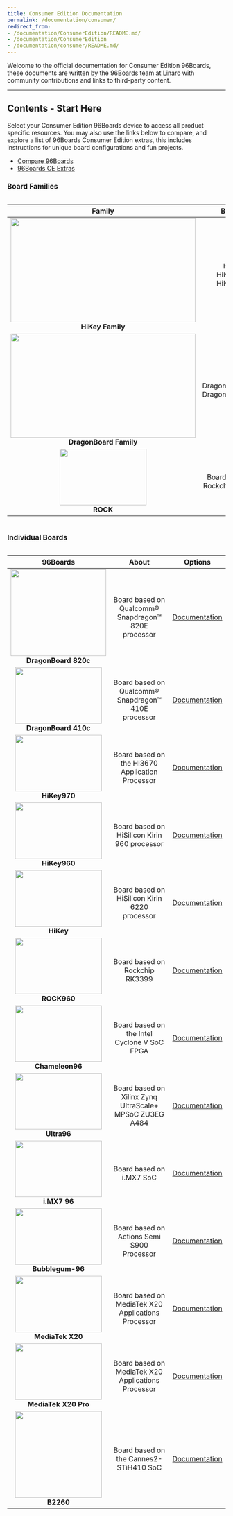 ```yaml
---
title: Consumer Edition Documentation
permalink: /documentation/consumer/
redirect_from:
- /documentation/ConsumerEdition/README.md/
- /documentation/ConsumerEdition
- /documentation/consumer/README.md/
---
```

Welcome to the official documentation for Consumer Edition 96Boards, these documents are written by the [96Boards](https://www.96boards.org) team at [Linaro](http://www.linaro.org) with community contributions and links to third-party content.

***

## Contents - Start Here

Select your Consumer Edition 96Boards device to access all product specific resources. You may also use the links below to compare, and explore a list of 96Boards Consumer Edition extras, this includes instructions for unique board configurations and fun projects.

- [Compare 96Boards](guides/compare_96boards_ce.md)
- [96Boards CE Extras](guides/)

### Board Families

<div style="overflow-x:scroll;" markdown="1">

| Family                                           | Boards                                                 | Options                    |
|:------------------------------------------------:|:------------------------------------------------------:|:--------------------------:|
| <img src="https://i.imgur.com/tBDv5aG.jpg" data-canonical-src="https://i.imgur.com/tBDv5aG.jpg" width="426" height="240" /><br> **HiKey Family** | HiKey<br>HiKey960<br>HiKey970 | [Documentation](hikey/)<br> |
| <img src="https://i.imgur.com/Uebk1I7.jpg" data-canonical-src="https://i.imgur.com/Uebk1I7.jpg" width="426" height="240" /><br> **DragonBoard Family** | DragonBoard410c<br>DragonBoard820c  | [Documentation](dragonboard/)<br> |
| <img src="https://github.com/96boards/documentation/blob/master/consumer/rock/rock960/additional-docs/images/images-board/ROCK960_Front_SD.png?raw=true" data-canonical-src="https://github.com/96boards/documentation/blob/master/consumer/rock/rock960/additional-docs/images/images-board/ROCK960_Front_SD.png?raw=true" width="200" height="130" /><br> **ROCK** | Board based on Rockchip RK3399  | [Documentation](rock/)<br> |

</div>


### Individual Boards

<div style="overflow-x:scroll;" markdown="1">

| 96Boards                                         | About                                                  | Options                    |
|:------------------------------------------------:|:------------------------------------------------------:|:--------------------------:|
| <img src="https://github.com/96boards/documentation/blob/master/consumer/dragonboard/dragonboard820c/additional-docs/images/images-board/sd/dragonboard820c-front-sd.png?raw=true" data-canonical-src="https://github.com/96boards/documentation/blob/master/consumer/dragonboard/dragonboard820c/additional-docs/images/images-board/sd/dragonboard820c-front-sd.png?raw=true" width="220" height="200" /><br> **DragonBoard 820c** | Board based on Qualcomm® Snapdragon™ 820E processor  | [Documentation](dragonboard/dragonboard820c/)<br> |
| <img src="https://i.imgur.com/4a5GXRd.png" data-canonical-src="https://i.imgur.com/4a5GXRd.png" width="200" height="130" /><br> **DragonBoard 410c** | Board based on Qualcomm® Snapdragon™ 410E processor  | [Documentation](dragonboard/dragonboard410c/)<br>|
| <img src="https://github.com/96boards/documentation/blob/master/consumer/hikey/hikey970/additional-docs/images/images-board/sd/hikey970-front-sd.png?raw=true" data-canonical-src="https://github.com/96boards/documentation/blob/master/consumer/hikey/hikey970/additional-docs/images/images-board/sd/hikey970-front-sd.png?raw=true" width="200" height="130" /><br> **HiKey970** | Board based on the HI3670 Application Processor | [Documentation](hikey/hikey970/)<br> |
| <img src="https://github.com/96boards/documentation/blob/master/consumer/hikey/hikey960/additional-docs/images/images-board/sd/hikey960-front-sd.png?raw=true" data-canonical-src="https://github.com/96boards/documentation/blob/master/consumer/hikey/hikey960/additional-docs/images/images-board/sd/hikey960-front-sd.png?raw=true" width="200" height="130" /><br> **HiKey960** | Board based on HiSilicon Kirin 960 processor  | [Documentation](hikey/hikey960/)<br> |
| <img src="https://i.imgur.com/uKfxuu5.jpg" data-canonical-src="https://i.imgur.com/uKfxuu5.jpg" width="200" height="130" /><br> **HiKey** | Board based on HiSilicon Kirin 6220 processor  | [Documentation](hikey/hikey620/)<br> |
| <img src="https://github.com/96boards/documentation/blob/master/consumer/rock960/additional-docs/images/images-board/ROCK960_Front_SD.png?raw=true" data-canonical-src="https://github.com/96boards/documentation/blob/master/consumer/rock960/additional-docs/images/images-board/ROCK960_Front_SD.png?raw=true" width="200" height="130" /><br> **ROCK960** | Board based on Rockchip RK3399  | [Documentation](rock/rock960/)<br> |
| <img src="https://github.com/96boards/documentation/blob/master/consumer/chameleon96/additional-docs/images/images-board/chameleon96_top.png?raw=true" data-canonical-src="https://github.com/96boards/documentation/blob/master/consumer/chameleon96/additional-docs/images/images-board/chameleon96_top.png?raw=true" width="200" height="130" /><br> **Chameleon96** | Board based on the Intel Cyclone V SoC FPGA | [Documentation](chameleon96/)<br> |
| <img src="https://github.com/96boards/documentation/blob/master/consumer/ultra96/additional-docs/images/images-board/sd/ultra96-front-sd.png?raw=true" data-canonical-src="https://github.com/96boards/documentation/blob/master/consumer/ultra96/additional-docs/images/images-board/sd/ultra96-front-sd.png?raw=true" width="200" height="130" /><br> **Ultra96** | Board based on Xilinx Zynq UltraScale+ MPSoC ZU3EG A484  | [Documentation](ultra96/)<br> |
| <img src="https://github.com/96boards/documentation/blob/master/consumer/imx7-96/additional-docs/images/images-board/iMX7-96-front.jpg?raw=true" data-canonical-src="https://github.com/96boards/documentation/blob/master/consumer/imx7-96/additional-docs/images/images-board/iMX7-96-front.jpg?raw=true" width="200" height="130" /><br> **i.MX7 96** | Board based on i.MX7 SoC  | [Documentation](imx7-96/)<br> |
| <img src="https://i.imgur.com/u08Wb6U.png" data-canonical-src="https://i.imgur.com/u08Wb6U.png" width="200" height="130" /><br>**Bubblegum-96** | Board based on Actions Semi S900 Processor  | [Documentation](bubblegum-96/)<br> |
<img src="https://i.imgur.com/ndacN8g.png" data-canonical-src="https://i.imgur.com/ndacN8g.png" width="200" height="130" /><br> **MediaTek X20** | Board based on MediaTek X20 Applications Processor  | [Documentation](mediatekx20/)<br> |
| <img src="https://github.com/96boards/documentation/blob/master/consumer/mediatekx20pro/additional-docs/images/images-board/sd/mediatekx20pro-front-sd.jpg?raw=true" data-canonical-src="https://github.com/96boards/documentation/blob/master/consumer/mediatekx20pro/additional-docs/images/images-board/sd/mediatekx20pro-front-sd.jpg?raw=true" width="200" height="130" /><br> **MediaTek X20 Pro** | Board based on MediaTek X20 Applications Processor  | [Documentation](mediatekx20pro/)<br> |
| <img src="https://github.com/96boards/documentation/blob/master/consumer/b2260/additional-docs/images/images-board/sd/ST_B2260_Front_SD.png?raw=true" data-canonical-src="https://github.com/96boards/documentation/blob/master/consumer/b2260/additional-docs/images/images-board/sd/ST_B2260_Front_SD.png?raw=true" width="200" height="200" /><br> **B2260** | Board based on the Cannes2-STiH410 SoC  | [Documentation](b2260/)<br> |

</div>
